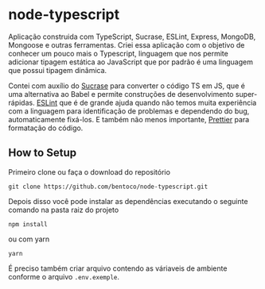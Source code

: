 # node-typescript

Aplicação construida com TypeScript, Sucrase, ESLint, Express, MongoDB, Mongoose e outras ferramentas. Criei essa aplicação com o objetivo de conhecer um pouco mais o Typescript, linguagem que nos permite adicionar tipagem estática ao JavaScript que por padrão é uma linguagem que possui tipagem dinâmica.

Contei com auxílio do [Sucrase](https://github.com/alangpierce/sucrase) para converter o código TS em JS, que é uma alternativa ao Babel e permite construções de desenvolvimento super-rápidas. [ESLint](https://eslint.org/) que é de grande ajuda quando não temos muita experiência com a linguagem para identificação de problemas e dependendo do bug, automaticamente fixá-los. E também não menos importante, [Prettier](https://prettier.io/) para formatação do código.

## How to Setup

Primeiro clone ou faça o download do repositório

```
git clone https://github.com/bentoco/node-typescript.git
```

Depois disso você pode instalar as dependências executando o seguinte comando na pasta raiz do projeto


```
npm install
```

ou com yarn

```
yarn
```

É preciso também criar arquivo contendo as váriaveis de ambiente conforme o arquivo `.env.exemple`.
